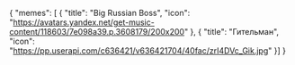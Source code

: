 {
  "memes": [
    {
      "title": "Big Russian Boss",
      "icon": "https://avatars.yandex.net/get-music-content/118603/7e098a39.p.3608179/200x200"
    },
    {
      "title": "Гительман",
      "icon": "https://pp.userapi.com/c636421/v636421704/40fac/zrI4DVc_Gik.jpg"
    }]
    }
